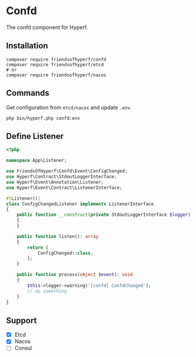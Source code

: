 # Confd

The confd component for Hyperf.

## Installation

```shell
composer require friendsofhyperf/confd
composer require friendsofhyperf/etcd
# or
composer require friendsofhyperf/nacos
```

## Commands

Get configuration from `etcd/nacos` and update `.env`.

```shell
php bin/hyperf.php confd:env
```

## Define Listener

```php
<?php

namespace App\Listener;

use FriendsOfHyperf\Confd\Event\ConfigChanged;
use Hyperf\Contract\StdoutLoggerInterface;
use Hyperf\Event\Annotation\Listener;
use Hyperf\Event\Contract\ListenerInterface;

#[Listener()]
class ConfigChangedListener implements ListenerInterface
{
    public function __construct(private StdoutLoggerInterface $logger)
    {
    }

    public function listen(): array
    {
        return [
            ConfigChanged::class,
        ];
    }

    public function process(object $event): void
    {
        $this->logger->warning('[confd] ConfdChanged');
        // do something
    }
}
```

## Support

- [x] Etcd
- [x] Nacos
- [ ] Consul
